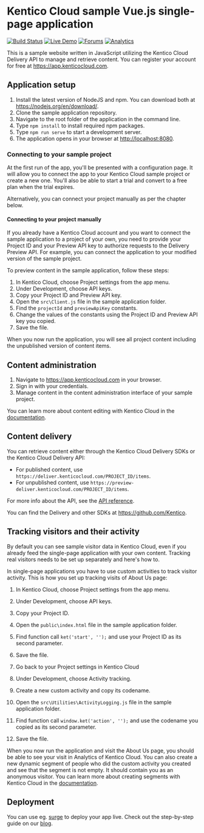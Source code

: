 # Kentico Cloud sample Vue.js single-page application
[![Build Status](https://api.travis-ci.org/Kentico/cloud-sample-app-vue.svg?branch=master)](https://travis-ci.org/Kentico/cloud-sample-app-vue)
[![Live Demo](https://img.shields.io/badge/live-demo-brightgreen.svg)](http://kentico-cloud-sample-app-vue.surge.sh)
[![Forums](https://img.shields.io/badge/chat-on%20forums-orange.svg)](https://forums.kenticocloud.com)
[![Analytics](https://ga-beacon.appspot.com/UA-69014260-4/Kentico/cloud-sample-app-vue?pixel)](https://github.com/igrigorik/ga-beacon)

This is a sample website written in JavaScript utilizing the Kentico Cloud Delivery API to manage and retrieve content. You can register your account for free at <https://app.kenticocloud.com>.

## Application setup

1. Install the latest version of NodeJS and npm. You can download both at <https://nodejs.org/en/download/>.
2. Clone the sample application repository.
3. Navigate to the root folder of the application in the command line.
4. Type `npm install` to install required npm packages.
5. Type `npm run serve` to start a development server.
6. The application opens in your browser at <http://localhost:8080>.

### Connecting to your sample project

At the first run of the app, you'll be presented with a configuration page. It will allow you to connect the app to your Kentico Cloud sample project or create a new one. You'll also be able to start a trial and convert to a free plan when the trial expires. 

Alternatively, you can connect your project manually as per the chapter below.

#### Connecting to your project manually

If you already have a Kentico Cloud account and you want to connect the sample application to a project of your own, you need to provide your Project ID and your Preview API key to authorize requests to the Delivery Preview API. For example, you can connect the application to your modified version of the sample project.

To preview content in the sample application, follow these steps:

1. In Kentico Cloud, choose Project settings from the app menu.
2. Under Development, choose API keys.
3. Copy your Project ID and Preview API key.
4. Open the `src\Client.js` file in the sample application folder.
5. Find the `projectId` and `previewApiKey` constants.
6. Change the values of the constants using the Project ID and Preview API key you copied.
7. Save the file.

When you now run the application, you will see all project content including the unpublished version of content items.

## Content administration

1. Navigate to <https://app.kenticocloud.com> in your browser.
2. Sign in with your credentials.
3. Manage content in the content administration interface of your sample project.

You can learn more about content editing with Kentico Cloud in the [documentation](http://help.kenticocloud.com/).

## Content delivery

You can retrieve content either through the Kentico Cloud Delivery SDKs or the Kentico Cloud Delivery API:

* For published content, use `https://deliver.kenticocloud.com/PROJECT_ID/items`.
* For unpublished content, use `https://preview-deliver.kenticocloud.com/PROJECT_ID/items`.

For more info about the API, see the [API reference](https://developer.kenticocloud.com/reference).

You can find the Delivery and other SDKs at <https://github.com/Kentico>.

## Tracking visitors and their activity

By default you can see sample visitor data in Kentico Cloud, even if you already feed the single-page application with your own content. Tracking real visitors needs to be set up separately and here's how to.

In single-page applications you have to use custom activities to track visitor activity. This is how you set up tracking visits of About Us page:

1. In Kentico Cloud, choose Project settings from the app menu.
2. Under Development, choose API keys.
3. Copy your Project ID.
4. Open the `public\index.html` file in the sample application folder.
5. Find function call `ket('start', '');` and use your Project ID as its second parameter.
6. Save the file.

7. Go back to your Project settings in Kentico Cloud
8. Under Development, choose Activity tracking.
9. Create a new custom activity and copy its codename.
10. Open the `src\Utilities\ActivityLogging.js` file in the sample application folder.
11. Find function call `window.ket('action', '');` and use the codename you copied as its second parameter.
12. Save the file.

When you now run the application and visit the About Us page, you should be able to see your visit in Analytics of Kentico Cloud. You can also create a new dynamic segment of people who did the custom activity you created and see that the segment is not empty. It should contain you as an anonymous visitor. You can learn more about creating segments with Kentico Cloud in the [documentation](https://help.kenticocloud.com/contact-tracking-and-content-personalization/segments/creating-segments-of-your-visitors).

## Deployment

You can use eg. [surge](http://surge.sh/) to deploy your app live. Check out the step-by-step guide on our [blog](https://kenticocloud.com/blog/3-steps-to-rapidly-deploy-headless-single-page-app).

